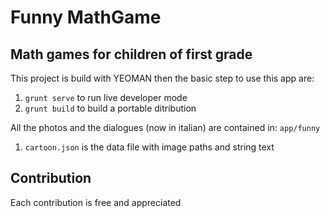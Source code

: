 # Funny MathGame

## Math games for children of first grade
This project is build with YEOMAN then the basic step to use this app are:

1. `grunt serve` to run live developer mode
2. `grunt build` to build a portable ditribution


All the photos and the dialogues (now in italian) are contained in: `app/funny`

1. `cartoon.json` is the data file with image paths and string text


## Contribution
Each contribution is free and appreciated